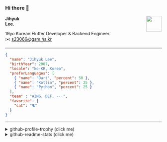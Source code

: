 ### Hi there 👋
<img src="https://github.githubassets.com/images/mona-loading-default.gif" width="50px" align="right">
</a>

**Jihyuk\
Lee.**

19yo Korean Flutter Developer & Backend Engineer.\
✉️ <s23066@gsm.hs.kr>

---

```json
{
  "name": "Jihyuk Lee",
  "birthYear": 2007,
  "locale": "ko-KR, Korea",
  "preferLanguages": [
    { "name": "Dart", "percent": 50 },
    { "name": "Kotlin", "percent": 25 },
    { "name": "Python", "percent": 25 }
  ],
  "team" : "AING, DEF, ···",
  "favorite": {
    "cat": "🐈"
  }
}
```
---
<details>
  <summary>github-profile-trophy (click me)</summary>
  
![](https://github-profile-trophy.vercel.app/?username=withJihyuk&row=1&column=8&theme=nord)
  
</details>
<details>
  <summary>github-readme-stats (click me)</summary>
  
<!--START_SECTION:waka-->
![Code Time](http://img.shields.io/badge/Code%20Time-689%20hrs%2047%20mins-blue)

![Lines of code](https://img.shields.io/badge/%EC%A0%80%EB%8A%94%20%EC%97%AC%ED%83%9C%EA%B9%8C%EC%A7%80%20-573.7%20thousand%20%EC%A4%84%EC%9D%98%20%EC%BD%94%EB%93%9C%EB%A5%BC%20%EC%9E%91%EC%84%B1%ED%96%88%EC%96%B4%EC%9A%94.-blue)

**저는 아침형 인간이에요. 🐤** 

```text
🌞 아침                     542 commits         █████░░░░░░░░░░░░░░░░░░░░   18.72 % 
🌆 낮　                     975 commits         ████████░░░░░░░░░░░░░░░░░   33.67 % 
🌃 저녁                     1073 commits        █████████░░░░░░░░░░░░░░░░   37.05 % 
🌙 밤　                     306 commits         ███░░░░░░░░░░░░░░░░░░░░░░   10.57 % 
```


📊 **저는 이번주를 이렇게 시간을 보냈어요.** 

```text
🕑︎ Timezone: Asia/Seoul

💬 프로그래밍 언어들: 
Dart                     1 hr 57 mins        ████████░░░░░░░░░░░░░░░░░   32.12 % 
TypeScript               1 hr 11 mins        █████░░░░░░░░░░░░░░░░░░░░   19.60 % 
Kotlin                   1 hr 6 mins         █████░░░░░░░░░░░░░░░░░░░░   18.35 % 
Prisma                   49 mins             ███░░░░░░░░░░░░░░░░░░░░░░   13.55 % 
Python                   26 mins             ██░░░░░░░░░░░░░░░░░░░░░░░   07.27 % 

🔥 에디터들: 
VS Code                  4 hrs 53 mins       ████████████████████░░░░░   80.44 % 
IntelliJ IDEA            1 hr 11 mins        █████░░░░░░░░░░░░░░░░░░░░   19.56 % 

💻 운영 체제들: 
Mac                      6 hrs 4 mins        █████████████████████████   100.00 % 
```


 Last Updated on 04/02/2025 18:47:52 UTC
<!--END_SECTION:waka-->

</details>

</div>

